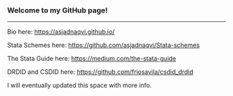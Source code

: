 ### Welcome to my GitHub page!

---

Bio here: https://asjadnaqvi.github.io/

Stata Schemes here: https://github.com/asjadnaqvi/Stata-schemes

The Stata Guide here: https://medium.com/the-stata-guide

DRDID and CSDID here: https://github.com/friosavila/csdid_drdid

I will eventually updated this space with more info.

